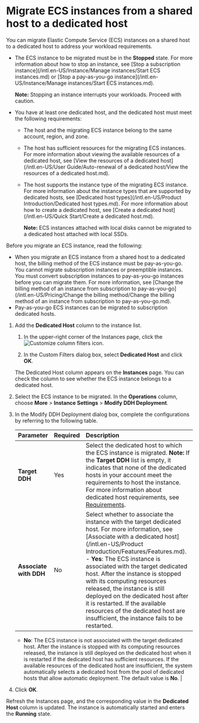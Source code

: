 # Migrate ECS instances from a shared host to a dedicated host

You can migrate Elastic Compute Service \(ECS\) instances on a shared host to a dedicated host to address your workload requirements.

-   The ECS instance to be migrated must be in the **Stopped** state. For more information about how to stop an instance, see [Stop a subscription instance](/intl.en-US/Instance/Manage instances/Start ECS instances.md) or [Stop a pay-as-you-go instance](/intl.en-US/Instance/Manage instances/Start ECS instances.md).

    **Note:** Stopping an instance interrupts your workloads. Proceed with caution.

-   You have at least one dedicated host, and the dedicated host must meet the following requirements:
    -   The host and the migrating ECS instance belong to the same account, region, and zone.
    -   The host has sufficient resources for the migrating ECS instances. For more information about viewing the available resources of a dedicated host, see [View the resources of a dedicated host](/intl.en-US/User Guide/Auto-renewal of a dedicated host/View the resources of a dedicated host.md).
    -   The host supports the instance type of the migrating ECS instance. For more information about the instance types that are supported by dedicated hosts, see [Dedicated host types](/intl.en-US/Product Introduction/Dedicated host types.md). For more information about how to create a dedicated host, see [Create a dedicated host](/intl.en-US/Quick Start/Create a dedicated host.md).

        **Note:** ECS instances attached with local disks cannot be migrated to a dedicated host attached with local SSDs.


Before you migrate an ECS instance, read the following:

-   When you migrate an ECS instance from a shared host to a dedicated host, the billing method of the ECS instance must be pay-as-you-go. You cannot migrate subscription instances or preemptible instances. You must convert subscription instances to pay-as-you-go instances before you can migrate them. For more information, see [Change the billing method of an instance from subscription to pay-as-you-go](/intl.en-US/Pricing/Change the billing method/Change the billing method of an instance from subscription to pay-as-you-go.md).
-   Pay-as-you-go ECS instances can be migrated to subscription dedicated hosts.

1.  Add the **Dedicated Host** column to the instance list.

    1.  In the upper-right corner of the Instances page, click the ![Customize column filters](https://static-aliyun-doc.oss-accelerate.aliyuncs.com/assets/img/en-US/5653909951/p1350.png) icon.

    2.  In the Custom Filters dialog box, select **Dedicated Host** and click **OK**.

    The Dedicated Host column appears on the **Instances** page. You can check the column to see whether the ECS instance belongs to a dedicated host.

2.  Select the ECS instance to be migrated. In the **Operations** column, choose **More** \> **Instance Settings** \> **Modify DDH Deployment**.

3.  In the Modify DDH Deployment dialog box, complete the configurations by referring to the following table.

    |Parameter|Required|Description|
    |:--------|:-------|:----------|
    |**Target DDH**|Yes|Select the dedicated host to which the ECS instance is migrated. **Note:** If the **Target DDH** list is empty, it indicates that none of the dedicated hosts in your account meet the requirements to host the instance. For more information about dedicated host requirements, see [Requirements](#li_targetddh). |
    |**Associate with DDH**|No|Select whether to associate the instance with the target dedicated host. For more information, see [Associate with a dedicated host](/intl.en-US/Product Introduction/Features/Features.md).     -   **Yes**: The ECS instance is associated with the target dedicated host. After the instance is stopped with its computing resources released, the instance is still deployed on the dedicated host after it is restarted. If the available resources of the dedicated host are insufficient, the instance fails to be restarted.
    -   **No**: The ECS instance is not associated with the target dedicated host. After the instance is stopped with its computing resources released, the instance is still deployed on the dedicated host when it is restarted if the dedicated host has sufficient resources. If the available resources of the dedicated host are insufficient, the system automatically selects a dedicated host from the pool of dedicated hosts that allow automatic deployment.
 The default value is **No**. |

4.  Click **OK**.


Refresh the Instances page, and the corresponding value in the **Dedicated Host** column is updated. The instance is automatically started and enters the **Running** state.

